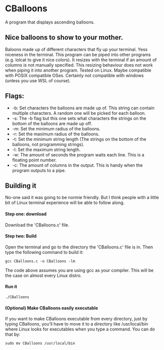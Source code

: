 # CBalloons
A program that displays ascending balloons.


## Nice balloons to show to your mother.
Baloons made up of different characters that fly up your terminal. Yess niceness in the terminal.
This program can be piped into other programs (e.g. lolcat to give it nice colors). It resizes with the terminal if an amount of columns is not manually specified. This resizing behaviour does not work when piping it into another program.
Tested on Linux. Maybe compatible with POSIX compatible OSes. Certainly not compatible with windows (unless you use WSL of course).




## Flags:
  - -b:   Set characters the balloons are made up of. This string can contain multiple characters. A random one will be picked for each balloon.
  - -s:   The -b flag but this one sets what characters the strings on the bottom of the balloons are made up off.
  - -m:   Set the minimum radius of the balloons.
  - -r:   Set the maximum radius of the balloons.
  - -t:   Set the minimum string length (The strings on the bottom of the balloons, not programming strings).
  - -l:   Set the maximum string length.
  - -w:   The amount of seconds the program waits each line. This is a floating point number.
  - -c:   The amount of columns in the output. This is handy when the program outputs to a pipe.


## Building it
No-one said it was going to be normie friendly. But I think people with a little bit of Linux terminal experience will be able to follow along.
#### Step one: download
Download the 'CBalloons.c' file.
#### Step two: Build
Open the terminal and go to the directory the 'CBalloons.c' file is in. Then type the following command to build it:
```shell
gcc CBalloons.c -o CBalloons -lm
```
The code above assumes you are using gcc as your compiler. This will be the case on almost every Linux distro.
#### Run it
```shell
./CBalloons
```
#### (Optional) Make CBalloons easily executable
If you want to make CBalloons executable from every directory, just by typing CBalloons, you'll have to move it to a directory like /usr/local/bin where Linux looks for executables when you type a command. You can do that by:
```shell
sudo mv CBalloons /usr/local/bin
```
